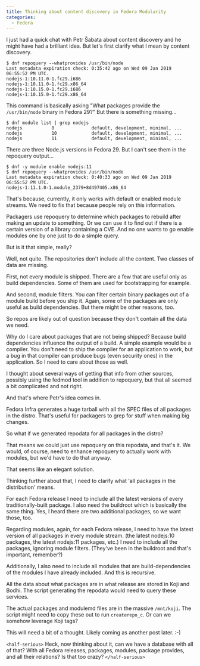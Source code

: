 ```yaml
---
title: Thinking about content discovery in Fedora Modularity 
categories:
  - Fedora
---
```


I just had a quick chat with Petr Šabata about content discovery and he might have had a brilliant idea. But let's first clarify what I mean by content discovery.

```
$ dnf repoquery --whatprovides /usr/bin/node
Last metadata expiration check: 0:35:42 ago on Wed 09 Jan 2019 06:55:52 PM UTC.
nodejs-1:10.11.0-1.fc29.i686
nodejs-1:10.11.0-1.fc29.x86_64
nodejs-1:10.15.0-1.fc29.i686
nodejs-1:10.15.0-1.fc29.x86_64
```

This command is basically asking "What packages provide the `/usr/bin/node` binary in Fedora 29?" But there is something missing...

```
$ dnf module list | grep nodejs
nodejs           8              default, development, minimal, ...              
nodejs           10             default, development, minimal, ...              
nodejs           11             default, development, minimal, ...    
```

There are three Node.js versions in Fedora 29. But I can't see them in the repoquery output...

```
$ dnf -y module enable nodejs:11
$ dnf repoquery --whatprovides /usr/bin/node
Last metadata expiration check: 0:40:33 ago on Wed 09 Jan 2019 06:55:52 PM UTC.
nodejs-1:11.1.0-1.module_2379+8d497405.x86_64
```

That's because, currently, it only works with default or enabled module streams. We need to fix that because people rely on this information.

Packagers use repoquery to determine which packages to rebuild after making an update to something. Or we can use it to find out if there is a certain version of a library containing a CVE. And no one wants to go enable modules one by one just to do a simple query.

But is it that simple, really?

Well, not quite. The repositories don't include all the content. Two classes of data are missing.

First, not every module is shipped. There are a few that are useful only as build dependencies. Some of them are used for bootstrapping for example.

And second, module filters. You can filter certain binary packages out of a module build before you ship it. Again, some of the packages are only useful as build dependencies. But there might be other reasons, too.

So repos are likely out of question because they don't contain all the data we need.

Why do I care about packages that are not being shipped? Because build dependencies influence the output of a build. A simple example would be a compiler. You don't need to ship the compiler for an application to work, but a bug in that compiler can produce bugs (even security ones) in the application. So I need to care about those as well.

I thought about several ways of getting that info from other sources, possibly using the fedmod tool in addition to repoquery, but that all seemed a bit complicated and not right. 

And that's where Petr's idea comes in.

Fedora Infra generates a huge tarball with all the SPEC files of all packages in the distro. That's useful for packagers to grep for stuff when making big changes.

So what if we generated repodata for all packages in the distro?

That means we could just use repoquery on this repodata, and that's it. We would, of course, need to enhance repoquery to actually work with modules, but we'd have to do that anyway.

That seems like an elegant solution.

Thinking further about that, I need to clarify what 'all packages in the distribution' means.

For each Fedora release I need to include all the latest versions of every traditionally-built package. I also need the buildroot which is basically the same thing. Yes, I heard there are two additional packages, so we want those, too.

Regarding modules, again, for each Fedora release, I need to have the latest version of all packages in every module stream. (the latest nodejs:10 packages, the latest nodejs:11 packages, etc.) I need to include all the packages, ignoring module filters. (They've been in the buildroot and that's important, remember?)

Additionally, I also need to include all modules that are build-dependencies of the modules I have already included. And this is recursive.

All the data about what packages are in what release are stored in Koji and Bodhi. The script generating the repodata would need to query these services.

The actual packages and modulemd files are in the massive `/mnt/koji`. The script might need to copy these out to run `createrepo_c`. Or can we somehow leverage Koji tags?

This will need a bit of a thought. Likely coming as another post later. :-)

`<half-serious>` Heck, now thinking about it, can we have a database with all of that? With all Fedora releases, packages, modules, package provides, and all their relations? Is that too crazy? `</half-serious>`

